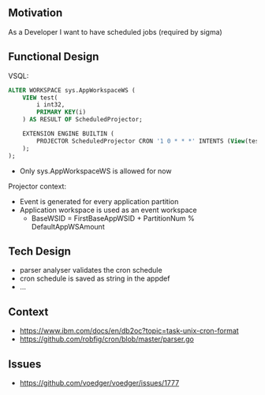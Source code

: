 ## Motivation
As a Developer I want to have scheduled jobs (required by sigma)

## Functional Design

VSQL:
```sql
ALTER WORKSPACE sys.AppWorkspaceWS (
	VIEW test(
		i int32,
		PRIMARY KEY(i)
	) AS RESULT OF ScheduledProjector;

	EXTENSION ENGINE BUILTIN (
		PROJECTOR ScheduledProjector CRON '1 0 * * *' INTENTS (View(test));
	);
);
```
- Only sys.AppWorkspaceWS is allowed for now

Projector context:
- Event is generated for every application partition
- Application workspace is used as an event workspace
  -  BaseWSID = FirstBaseAppWSID + PartitionNum % DefaultAppWSAmount

## Tech Design
- parser analyser validates the cron schedule
- cron schedule is saved as string in the appdef
- ...

## Context
- https://www.ibm.com/docs/en/db2oc?topic=task-unix-cron-format
- https://github.com/robfig/cron/blob/master/parser.go

## Issues

- https://github.com/voedger/voedger/issues/1777